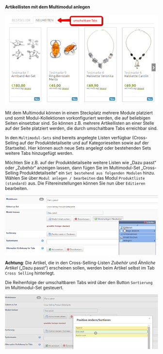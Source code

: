 #### Artikellisten mit dem Multimodul anlegen


![](/assets/artikellisten_multimodul.png)

Mit dem Multimodul können in einem Steckplatz mehrere Module platziert und somit Modul-Kollektionen vorkonfiguriert werden, die auf beliebigen Seiten einsetzbar sind. So können z.B. mehrere Artikellisten an einer Stelle auf der Seite platziert werden, die durch umschaltbare Tabs erreichbar sind.

In den `Multimodul-Sets` sind bereits angelegte Listen verfügbar (Cross-Selling auf der Produktdetailseite und auf Kategorieseiten sowie auf der Startseite). Hier können auch neue Sets angelegt oder bestehenden Sets weitere Tabs hinzugefügt werden.

Möchten Sie z.B. auf der Produktdetailseite weitere Listen wie „Dazu passt“ oder „Zubehör“ anzeigen lassen, dann fügen Sie im Multimodul-Set „Cross-Selling Produktdetailseite“ ein `Set bestehend aus folgenden Modulen` hinzu. Wählen Sie über `Modul anlegen / bearbeiten` das Modul `Produktliste (standard)` aus. Die Filtereinstellungen können Sie nun über `Editieren` bearbeiten.

![](/assets/artikellisten_multimodul1.png)

**Achtung**: Die Artikel, die in den Cross-Selling-Listen *Zubehör* und *Ähnliche Artikel* („Dazu passt“) erscheinen sollen, werden beim Artikel selbst im Tab `Cross Selling` hinterlegt. 

Die Reihenfolge der umschaltbaren Tabs wird über den Button `Sortierung` im Multimodul-Set gesteuert.

![](/assets/artikellisten_multimodul2.png)


